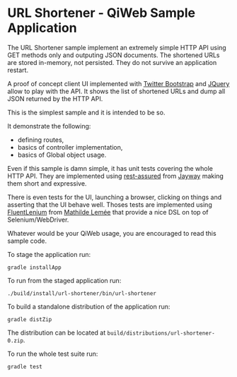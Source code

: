 # URL Shortener - QiWeb Sample Application

The URL Shortener sample implement an extremely simple HTTP API using GET methods only and outputing JSON documents.
The shortened URLs are stored in-memory, not persisted.
They do not survive an application restart.

A proof of concept client UI implemented with [Twitter Bootstrap](http://getbootstrap.com/) and
[JQuery](http://jquery.com/) allow to play with the API.
It shows the list of shortened URLs and dump all JSON returned by the HTTP API.

This is the simplest sample and it is intended to be so.

It demonstrate the following:

- defining routes,
- basics of controller implementation,
- basics of Global object usage.

Even if this sample is damn simple, it has unit tests covering the whole HTTP API.
They are implemented using [rest-assured](https://code.google.com/p/rest-assured/) from [Jayway](http://www.jayway.com/)
making them short and expressive.

There is even tests for the UI, launching a browser, clicking on things and asserting that the UI behave well.
Thoses tests are implemented using [FluentLenium](http://fluentlenium.org/) from
[Mathilde Lemée](https://github.com/MathildeLemee) that provide a nice DSL on top of Selenium/WebDriver.

Whatever would be your QiWeb usage, you are encouraged to read this sample code.

To stage the application run:

    gradle installApp

To run from the staged application run:

    ./build/install/url-shortener/bin/url-shortener

To build a standalone distribution of the application run:

    gradle distZip

The distribution can be located at `build/distributions/url-shortener-0.zip`.

To run the whole test suite run:

    gradle test
